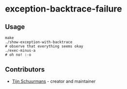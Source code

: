 # exception-backtrace-failure

## Usage

```console
make
./show-exception-with-backtrace
# observe that everything seems okay
./exec-minus-a
# oh no! :-o
```

## Contributors

- [Tijn Schuurmans](https://github.com/tijn) - creator and maintainer
